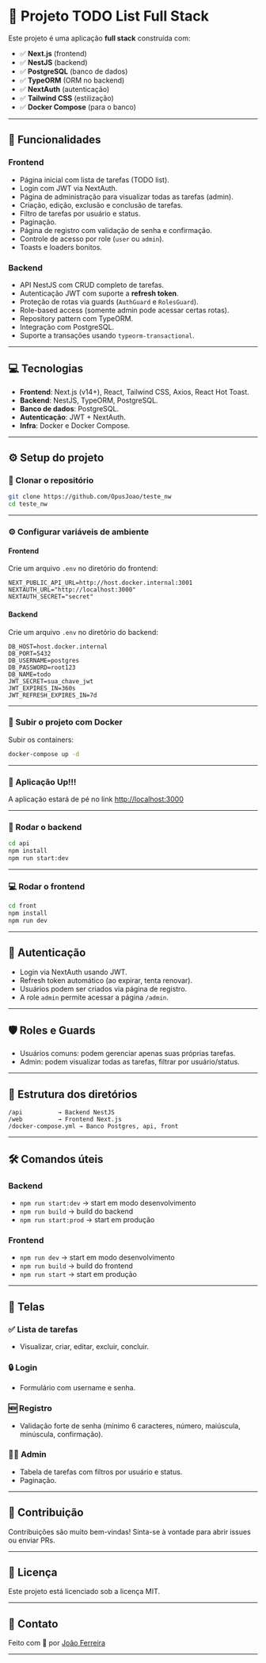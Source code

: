 # 📝 Projeto TODO List Full Stack

Este projeto é uma aplicação **full stack** construída com:

- ✅ **Next.js** (frontend)
- ✅ **NestJS** (backend)
- ✅ **PostgreSQL** (banco de dados)
- ✅ **TypeORM** (ORM no backend)
- ✅ **NextAuth** (autenticação)
- ✅ **Tailwind CSS** (estilização)
- ✅ **Docker Compose** (para o banco)

---

## 🚀 Funcionalidades

### Frontend

- Página inicial com lista de tarefas (TODO list).
- Login com JWT via NextAuth.
- Página de administração para visualizar todas as tarefas (admin).
- Criação, edição, exclusão e conclusão de tarefas.
- Filtro de tarefas por usuário e status.
- Paginação.
- Página de registro com validação de senha e confirmação.
- Controle de acesso por role (`user` ou `admin`).
- Toasts e loaders bonitos.

### Backend

- API NestJS com CRUD completo de tarefas.
- Autenticação JWT com suporte a **refresh token**.
- Proteção de rotas via guards (`AuthGuard` e `RolesGuard`).
- Role-based access (somente admin pode acessar certas rotas).
- Repository pattern com TypeORM.
- Integração com PostgreSQL.
- Suporte a transações usando `typeorm-transactional`.

---

## 💻 Tecnologias

- **Frontend**: Next.js (v14+), React, Tailwind CSS, Axios, React Hot Toast.
- **Backend**: NestJS, TypeORM, PostgreSQL.
- **Banco de dados**: PostgreSQL.
- **Autenticação**: JWT + NextAuth.
- **Infra**: Docker e Docker Compose.

---

## ⚙️ Setup do projeto

### 🔌 Clonar o repositório

```bash
git clone https://github.com/OpusJoao/teste_nw
cd teste_nw
````

---

### ⚙️ Configurar variáveis de ambiente

#### Frontend

Crie um arquivo `.env` no diretório do frontend:

```env
NEXT_PUBLIC_API_URL=http://host.docker.internal:3001
NEXTAUTH_URL="http://localhost:3000"
NEXTAUTH_SECRET="secret"
```

#### Backend

Crie um arquivo `.env` no diretório do backend:

```env
DB_HOST=host.docker.internal
DB_PORT=5432
DB_USERNAME=postgres
DB_PASSWORD=root123
DB_NAME=todo
JWT_SECRET=sua_chave_jwt
JWT_EXPIRES_IN=360s
JWT_REFRESH_EXPIRES_IN=7d
```

---

### 🐳 Subir o projeto com Docker

Subir os containers:

```bash
docker-compose up -d
```
---
### 🚀 Aplicação Up!!!
A aplicação estará de pé no link [http://localhost:3000](http://localhost:3000)

---

### 🚀 Rodar o backend

```bash
cd api
npm install
npm run start:dev
```

---

### 💻 Rodar o frontend

```bash
cd front
npm install
npm run dev
```

---

## 🔐 Autenticação

* Login via NextAuth usando JWT.
* Refresh token automático (ao expirar, tenta renovar).
* Usuários podem ser criados via página de registro.
* A role `admin` permite acessar a página `/admin`.

---

## 🛡️ Roles e Guards

* Usuários comuns: podem gerenciar apenas suas próprias tarefas.
* Admin: podem visualizar todas as tarefas, filtrar por usuário/status.

---

## 📄 Estrutura dos diretórios

```
/api          → Backend NestJS
/web          → Frontend Next.js
/docker-compose.yml → Banco Postgres, api, front
```

---

## 🛠️ Comandos úteis

### Backend

* `npm run start:dev` → start em modo desenvolvimento
* `npm run build` → build do backend
* `npm run start:prod` → start em produção

### Frontend

* `npm run dev` → start em modo desenvolvimento
* `npm run build` → build do frontend
* `npm run start` → start em produção

---

## 🎨 Telas

### ✅ Lista de tarefas

* Visualizar, criar, editar, excluir, concluir.

### 🔒 Login

* Formulário com username e senha.

### 🆕 Registro

* Validação forte de senha (mínimo 6 caracteres, número, maiúscula, minúscula, confirmação).

### 👨‍💼 Admin

* Tabela de tarefas com filtros por usuário e status.
* Paginação.

---

## 💬 Contribuição

Contribuições são muito bem-vindas! Sinta-se à vontade para abrir issues ou enviar PRs.

---

## 📄 Licença

Este projeto está licenciado sob a licença MIT.

---

## 🚀 Contato

Feito com 💙 por [João Ferreira](https://github.com/OpusJoao)

---
